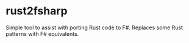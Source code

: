 # rust2fsharp
Simple tool to assist with porting Rust code to F#.
Replaces some Rust patterns with F# equivalents.